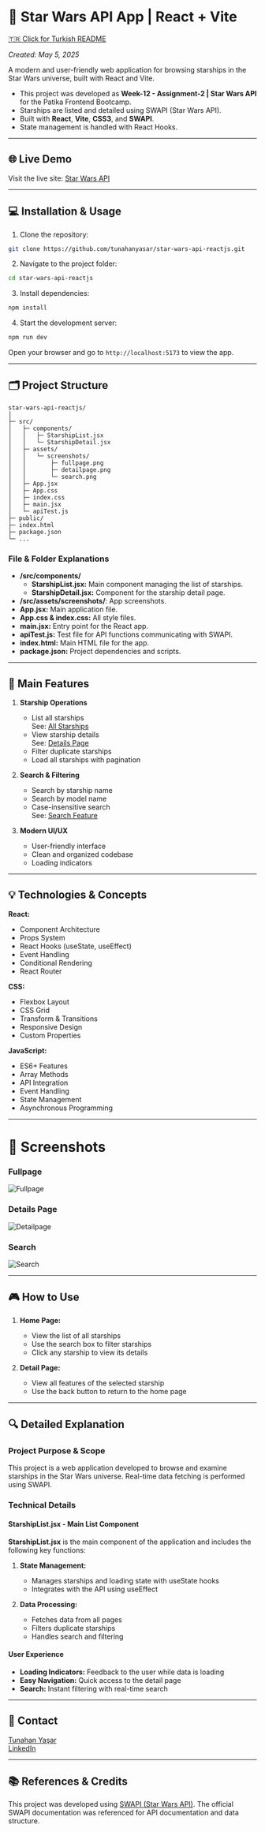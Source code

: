# 🌌 Star Wars API App | React + Vite

[🇹🇷 Click for Turkish README](./README.tr.md)


*Created: May 5, 2025*

A modern and user-friendly web application for browsing starships in the Star Wars universe, built with React and Vite.

* This project was developed as **Week-12 - Assignment-2 | Star Wars API** for the Patika Frontend Bootcamp.
* Starships are listed and detailed using SWAPI (Star Wars API).
* Built with **React**, **Vite**, **CSS3**, and **SWAPI**.
* State management is handled with React Hooks.

---

## 🌐 Live Demo

Visit the live site: [Star Wars API](https://star-wars-api-reactjs.vercel.app/)

---

## :computer: Installation & Usage

1. Clone the repository:
```bash
git clone https://github.com/tunahanyasar/star-wars-api-reactjs.git
```

2. Navigate to the project folder:
```bash
cd star-wars-api-reactjs
```

3. Install dependencies:
```bash
npm install
```

4. Start the development server:
```bash
npm run dev
```

Open your browser and go to `http://localhost:5173` to view the app.

---

## 🗂️ Project Structure

```
star-wars-api-reactjs/
│
├─ src/
│   ├─ components/
│   │   ├─ StarshipList.jsx
│   │   └─ StarshipDetail.jsx
│   ├─ assets/
│   │   └─ screenshots/
│   │       ├─ fullpage.png
│   │       ├─ detailpage.png
│   │       └─ search.png
│   ├─ App.jsx
│   ├─ App.css
│   ├─ index.css
│   ├─ main.jsx
│   └─ apiTest.js
├─ public/
├─ index.html
├─ package.json
└─ ...
```

### File & Folder Explanations

- **/src/components/**
  - **StarshipList.jsx:** Main component managing the list of starships.
  - **StarshipDetail.jsx:** Component for the starship detail page.
- **/src/assets/screenshots/**: App screenshots.
- **App.jsx:** Main application file.
- **App.css & index.css:** All style files.
- **main.jsx:** Entry point for the React app.
- **apiTest.js:** Test file for API functions communicating with SWAPI.
- **index.html:** Main HTML file for the app.
- **package.json:** Project dependencies and scripts.

---

## :star2: Main Features

1. **Starship Operations**
   - List all starships  
     See: [All Starships](#fullpage)
   - View starship details  
     See: [Details Page](#details-page)
   - Filter duplicate starships
   - Load all starships with pagination

2. **Search & Filtering**
   - Search by starship name
   - Search by model name
   - Case-insensitive search  
     See: [Search Feature](#search)

3. **Modern UI/UX**
   - User-friendly interface
   - Clean and organized codebase
   - Loading indicators

---

## 💡 Technologies & Concepts

**React:**
* Component Architecture
* Props System
* React Hooks (useState, useEffect)
* Event Handling
* Conditional Rendering
* React Router

**CSS:**
* Flexbox Layout
* CSS Grid
* Transform & Transitions
* Responsive Design
* Custom Properties

**JavaScript:**
* ES6+ Features
* Array Methods
* API Integration
* Event Handling
* State Management
* Asynchronous Programming

---
# :paperclip: Screenshots

### Fullpage
![Fullpage](./src/assets/screenshots/fullpage.png)

### Details Page
![Detailpage](./src/assets/screenshots/detailpage.png)

### Search 
![Search](./src/assets/screenshots/search.png)

---

## 🎮 How to Use

1. **Home Page:**
   - View the list of all starships
   - Use the search box to filter starships
   - Click any starship to view its details

2. **Detail Page:**
   - View all features of the selected starship
   - Use the back button to return to the home page

---

## 🔍 Detailed Explanation

### Project Purpose & Scope

This project is a web application developed to browse and examine starships in the Star Wars universe. Real-time data fetching is performed using SWAPI.

### Technical Details

#### StarshipList.jsx - Main List Component

**StarshipList.jsx** is the main component of the application and includes the following key functions:

1. **State Management:**
   - Manages starships and loading state with useState hooks
   - Integrates with the API using useEffect

2. **Data Processing:**
   - Fetches data from all pages
   - Filters duplicate starships
   - Handles search and filtering

#### User Experience
- **Loading Indicators:** Feedback to the user while data is loading
- **Easy Navigation:** Quick access to the detail page
- **Search:** Instant filtering with real-time search

---

## 👤 Contact

[Tunahan Yaşar](https://github.com/tunahanyasar)  
[LinkedIn](https://www.linkedin.com/in/tunahan-yasar/)

---

## 📚 References & Credits

This project was developed using [SWAPI (Star Wars API)](https://swapi.dev/). The official SWAPI documentation was referenced for API documentation and data structure.

